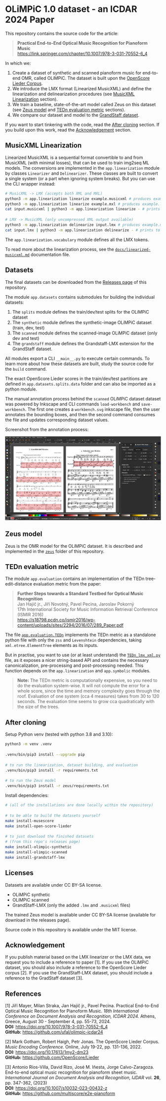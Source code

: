 # OLiMPiC 1.0 dataset - an ICDAR 2024 Paper

This repository contains the source code for the article:

> **Practical End-to-End Optical Music Recognition for Pianoform Music**<br>
> https://link.springer.com/chapter/10.1007/978-3-031-70552-6_4

In which we:

1. Create a dataset of synthetic and scanned pianoform music for end-to-end OMR, called OLiMPiC. The dataset is built upon the [OpenScore Lieder Corpus](https://github.com/OpenScore/Lieder).
2. We introduce the LMX format (Linearized MusicXML) and define the linearization and delinearization procedures (see [MusicXML Linearization](#musicxml-linearization) section).
3. We train a baseline, state-of-the-art model called Zeus on this dataset (see [Zeus model](#zeus-model) and [TEDn evaluation metric](#tedn-evaluation-metric) sections).
4. We compare our dataset and model to the [GrandStaff dataset](https://link.springer.com/article/10.1007/s10032-023-00432-z).

If you want to start tinkering with the code, read the [After cloning](#after-cloning) section. If you build upon this work, read the [Acknowledgement](#acknowledgement) section.


## MusicXML Linearization

Linearized MusicXML is a sequential format convertible to and from MusicXML (with minimal losses), that can be used to train img2seq ML models. The conversions are implemented in the `app.linearization` module by classes `Linearizer` and `Delinearizer`. These classes are built to convert a single system (or a part when ignoring system breaks). But you can use the CLI wrapper instead:

```bash
# MusicXML -> LMX (accepts both XML and MXL)
python3 -m app.linearization linearize example.musicxml # produces example.lmx
python3 -m app.linearization linearize example.mxl # produces example.lmx
cat input.musicxml | python3 -m app.linearization linearize - # prints to stdout (only uncompressed XML input)

# LMX -> MusicXML (only uncompressed XML output available)
python3 -m app.linearization delinearize input.lmx # produces example.musicxml
cat input.lmx | python3 -m app.linearization delinearize - # prints to stdout
```

The `app.linearization.vocabulary` module defines all the LMX tokens.

To read more about the linearization process, see the [`docs/linearized-musicxml.md`](docs/linearized-musicxml.md) documentation file.


## Datasets

The final datasets can be downloaded from the [Releases page](https://github.com/ufal/olimpic-icdar24/releases) of this repository.

The module `app.datasets` contains submodules for building the individual datasets:

1. The `splits` module defines the train/dev/test splits for the OLiMPiC dataset
2. The `synthetic` module defines the synthetic-image OLiMPiC dataset (train, dev, test)
3. The `scanned` module defines the scanned-image OLiMPiC dataset (only dev and test)
4. The `grandstaff` module defines the Grandstaff-LMX extension for the GrandStaff dataset.

All modules export a CLI `__main__.py` to execute certain commands. To learn more about how these datasets are built, study the source code for the `build` command.

The exact OpenScore Lieder scores in the train/dev/test partitions are defined in `app.datasets.splits.data` folder and can also be imported as a python module.

The manual annotation process behind the `scanned` OLiMPiC dataset dataset was powered by Inkscape and CLI commands `load-workbench` and `save-workbench`. The first one creates a `workbench.svg` inkscape file, then the user annotates the bounding boxes, and then the second command consumes the file and updates corresponding dataset values.

Screenshot from the annotation process:

<img src="docs/img/annotating-scanned-dataset.png">


## Zeus model

Zeus is the OMR model for the OLiMPiC dataset. It is described and implemented in the [`zeus`](zeus) folder of this repository.


## TEDn evaluation metric

The module `app.evaluation` contains an implementation of the TEDn tree-edit-distance evaluation metric from the paper:

> **Further Steps towards a Standard Testbed for Optical Music Recognition**<br>
> Jan Hajič jr., Jiří Novotný, Pavel Pecina, Jaroslav Pokorný<br>
> 17th International Society for Music Information Retrieval Conference (ISMIR 2016)<br>
> https://s18798.pcdn.co/ismir2016/wp-content/uploads/sites/2294/2016/07/289_Paper.pdf

The file [`app.evaluation.TEDn`](app/evaluation/TEDn.py) implements the TEDn metric as a standalone python file with only the `zss` and `Levenshtein` dependencies, taking `xml.etree.ElementTree` elements as its inputs.

But in practise, you want to use (or at least understand) the [`TEDn_lmx_xml.py`](app/evaluation/TEDn_lmx_xml.py) file, as it exposes a nicer string-based API and contains the necessary canonicalization, pre-processing and post-processing needed. This function depends on the `app.linearization` and `app.symbolic` modules.

> **Note:** The TEDn metric is computationally expensive, so you need to do the evaluation system-wise. It will not compute the error for a whole score, since the time and memory complexity goes through the roof. Evaluation of one system (cca 4 measures) takes from 30 to 120 seconds. The evaluation time seems to grow cca quadratically with the size of the trees.


## After cloning

Setup Python venv (tested with python 3.8 and 3.10):

```bash
python3 -m venv .venv

.venv/bin/pip3 install --upgrade pip

# to run the linearization, dataset building, and evaluation
.venv/bin/pip3 install -r requirements.txt

# to run the Zeus model
.venv/bin/pip3 install -r zeus/requirements.txt
```

Install dependencies:

```bash
# (all of the installations are done locally within the repository)

# to be able to build the datasets yourself
make install-musescore
make install-open-score-lieder

# to just download the finished datasets
# (from this repo's releases page)
make install-olimpic-synthetic
make install-olimpic-scanned
make install-grandstaff-lmx
```


## Licenses

Datasets are available under CC BY-SA license.

- OLiMPiC synthetic
- OLiMPiC scanned
- GrandStaff-LMX (only the added `.lmx` and `.musicxml` files)

The trained Zeus model is available under CC BY-SA license (available for download in the releases page).

Source code in this repository is available under the MIT license.


## Acknowledgement

If you publish material based on the LMX linearizer or the LMX data, we request you to include a reference to paper \[1\]. If you use the OLiMPiC dataset, you should also include a reference to the OpenScore Lieder corpus \[2\]. If you use the GrandStaff-LMX dataset, you should include a reference to the GradStaff dataset \[3\].


## References

\[1\] Jiří Mayer, Milan Straka, Jan Hajič jr., Pavel Pecina. Practical End-to-End Optical Music Recognition for Pianoform Music. *18th International Conference on Document Analysis and Recognition, ICDAR 2024.* Athens, Greece, August 30 - September 4, pp. 55-73, 2024.<br>
**DOI:** https://doi.org/10.1007/978-3-031-70552-6_4<br>
**GitHub:** https://github.com/ufal/olimpic-icdar24

\[2\] Mark Gotham, Robert Haigh, Petr Jonas. The OpenScore Lieder Corpus. *Music Encoding Conference.* Online, July 19-22, pp. 131-136, 2022.<br>
**DOI:** https://doi.org/10.17613/1my2-dm23<br>
**GitHub:** https://github.com/OpenScore/Lieder

\[3\] Antonio Ríos-Villa, David Rizo, José M. Iñesta, Jorge Calvo-Zaragoza. End-to-end optical music recognition for pianoform sheet music. *International Journal on Document Analysis and Recognition, IJDAR* vol. **26**, pp. 347-362, (2023)<br>
**DOI:** https://doi.org/10.1007/s10032-023-00432-z<br>
**GitHub:** https://github.com/multiscore/e2e-pianoform
